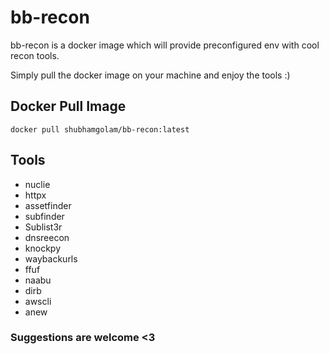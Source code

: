 # bb-recon
bb-recon is a docker image which will provide preconfigured env with cool recon tools. </b>

Simply pull the docker image on your  machine and enjoy the tools :)


## Docker Pull Image
```
docker pull shubhamgolam/bb-recon:latest
```

## Tools 
- nuclie
- httpx
- assetfinder
- subfinder
- Sublist3r
- dnsreecon
- knockpy
- waybackurls
- ffuf
- naabu
- dirb
- awscli
- anew

### Suggestions are welcome <3 
